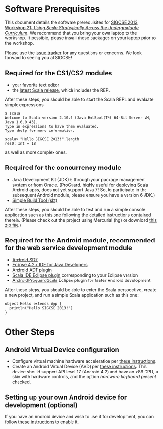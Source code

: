 # Software Prerequisites

This document details the software prerequisites for
[SIGCSE 2013 Workshop 21: _Using Scala Strategically Across the Undergraduate Curriculum_](http://db.grinnell.edu/sigcse/sigcse2013/Program/viewAcceptedDayTime.asp?timeID=3180). We
recommend that you bring your own laptop to the workshop. If possible,
please install these packages on your laptop prior to the workshop.

Please use the [issue tracker](preparation/issues) for any questions
or concerns. We look forward to seeing you at SIGCSE!

## Required for the CS1/CS2 modules

- your favorite text editor
- the [latest Scala release](http://www.scala-lang.org/downloads),
  which includes the REPL

 After these steps, you should be able to start the Scala REPL and
 evaluate simple expressions

	$ scala
	Welcome to Scala version 2.10.0 (Java HotSpot(TM) 64-Bit Server VM, Java 1.6.0_43).
	Type in expressions to have them evaluated.
	Type :help for more information.

	scala> "Hello SIGCSE 2013!".length
	res0: Int = 18

as well as more complex ones.

## Required for the concurrency module

- Java Development Kit (JDK) 6 through your package management system
  or from
  [Oracle](http://www.oracle.com/technetwork/java/javase/downloads).
  ([ProGuard](http://proguard.sourceforge.net/), highly useful for
  deploying Scala Android apps, does not yet support Java 7! So, to
  participate in the subsequent Android module, please ensure you have
  a version 6 JDK.)
- [Simple Build Tool (sbt)](http://www.scala-sbt.org/)

After these steps, you should be able to test and run a simple console
application such as
[this one](https://bitbucket.org/loyolachicagocs_plsystems/integration-scala)
following the detailed instructions contained therein. (Please check
out the project using Mercurial (hg) or download
[this zip file](https://bitbucket.org/loyolachicagocs_plsystems/integration-scala/get/default.zip).)

## Required for the Android module, recommended for the web service development module

- [Android SDK](http://developer.android.com/sdk)
- [Eclipse 4.2.x IDE for Java Developers](http://www.eclipse.org/downloads/packages/eclipse-ide-java-developers/junosr1)
- [Android ADT plugin](http://developer.android.com/tools/sdk/eclipse-adt.html)
- [Scala IDE Eclipse plugin](http://scala-ide.org/download/milestone.html#scala_ide_21_milestone_3)
   corresponding to your Eclipse version
- [AndroidProguardScala](https://github.com/banshee/AndroidProguardScala) Eclipse plugin for faster Android development

After these steps, you should be able to enter the Scala perspective,
create a new project, and run a simple Scala application such as this
one:

    object Hello extends App {
	  println("Hello SIGCSE 2013!")
	}

# Other Steps

## Android Virtual Device configuration

- Configure virtual machine hardware acceleration per
  [these instructions](http://developer.android.com/tools/devices/emulator.html#accel-vm).
- Create an Android Virtual Device (AVD) per
  [these instructions](http://developer.android.com/tools/devices). This
  device should support API level 17 (Android 4.2) and have an x86
  CPU, a skin with hardware controls, and the option _hardware
  keyboard present_ checked.

## Setting up your own Android device for development (optional)

If you have an Android device and wish to use it for development, you
can follow
[these instructions](http://developer.android.com/tools/device.html)
to enable it.
